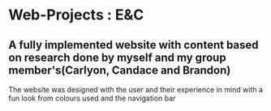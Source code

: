 # Web-Projects : E&C
## A fully implemented website with content based on research done by myself and my group member's(Carlyon, Candace and Brandon)

The website was designed with the user and their experience in mind with a fun look from colours used and the navigation bar